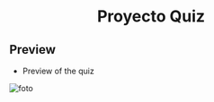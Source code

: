 <h1 align="center">Proyecto Quiz</h1>

## Preview

- Preview of the quiz

![foto](./assets/quiz_preview.gif)